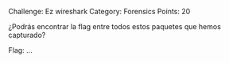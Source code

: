 Challenge: Ez wireshark
Category: Forensics
Points: 20

¿Podrás encontrar la flag entre todos estos paquetes que hemos capturado?

Flag: ...